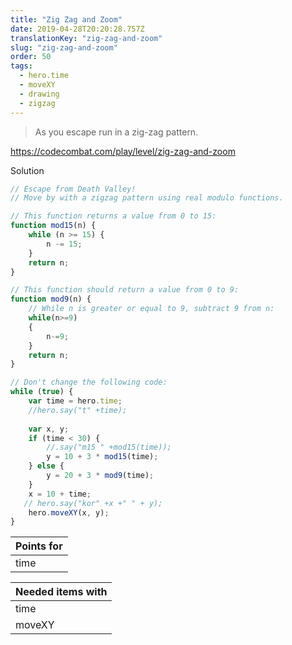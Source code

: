 ```yaml
---
title: "Zig Zag and Zoom"
date: 2019-04-28T20:20:28.757Z
translationKey: "zig-zag-and-zoom"
slug: "zig-zag-and-zoom"
order: 50
tags:
  - hero.time
  - moveXY
  - drawing
  - zigzag
---
```


> As you escape run in a zig-zag pattern.

https://codecombat.com/play/level/zig-zag-and-zoom

Solution

```javascript
// Escape from Death Valley!
// Move by with a zigzag pattern using real modulo functions.

// This function returns a value from 0 to 15:
function mod15(n) {
    while (n >= 15) {
        n -= 15;
    }
    return n;
}

// This function should return a value from 0 to 9:
function mod9(n) {
    // While n is greater or equal to 9, subtract 9 from n:
    while(n>=9)
    {
        n-=9;
    }
    return n;
}

// Don't change the following code:
while (true) {
    var time = hero.time;
    //hero.say("t" +time);
    
    var x, y;
    if (time < 30) {
        //.say("m15 " +mod15(time));
        y = 10 + 3 * mod15(time);
    } else {
        y = 20 + 3 * mod9(time);
    }
    x = 10 + time;
   // hero.say("kor" +x +" " + y);
    hero.moveXY(x, y);
}

```

Points for |
--- |
time |

Needed items with |
--- |
time |
moveXY |



